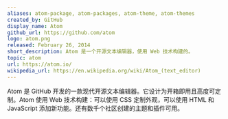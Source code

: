 ```yaml
---
aliases: atom-package, atom-packages, atom-theme, atom-themes
created_by: GitHub
display_name: Atom
github_url: https://github.com/atom
logo: atom.png
released: February 26, 2014
short_description: Atom 是一个开源文本编辑器，使用 Web 技术构建的。
topic: atom
url: https://atom.io/
wikipedia_url: https://en.wikipedia.org/wiki/Atom_(text_editor)
---
```

Atom 是 GitHub 开发的一款现代开源文本编辑器。它设计为开箱即用且高度可定制。Atom 使用 Web 技术构建：可以使用 CSS 定制外观，可以使用 HTML 和 JavaScript 添加新功能。还有数千个社区创建的主题和插件可用。